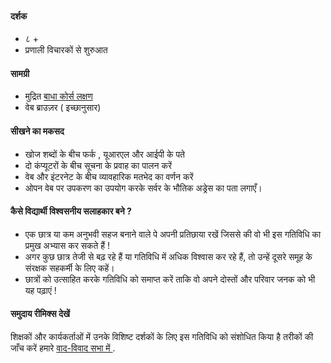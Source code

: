 #### दर्शक

* ८ +
*  प्रणाली विचारकों से शुरुआत

#### सामग्री

* मुद्रित [बाधा कोर्स लक्षण](http://www.mousesquad.org/files/u4/pingkongcards.png)
* वेब ब्राउज़र ( इच्छानुसार)


#### सीखने का  मकसद

* खोज शब्दों के बीच फर्क , यूआरएल और आईपी के पते
* दो कंप्यूटरों के बीच सूचना के प्रवाह का पालन करें
* वेब और इंटरनेट के बीच व्यावहारिक मतभेद का वर्णन करें 
* ओपन  वेब पर उपकरण का उपयोग करके  सर्वर के भौतिक अड्रेस का  पता लगाएँ।

#### कैसे  विद्यार्थी विश्वसनीय सलाहकार बने ?

* एक छात्र या कम अनुभवी सहज बनाने वाले  पे अपनी  प्रतिछाया रखें जिससे की वो भी इस गतिविधि का प्रमुख अभ्यास कर सकते हैं !
* अगर कुछ छात्र तेजी से बढ़ रहे हैं  या गतिविधि में अधिक विश्वास कर रहे हैं, तो उन्हें दूसरे समूह के संरक्षक सहकर्मी के लिए कहें।
* छात्रों को उत्साहित करके गतिविधि को समाप्त करें ताकि वो अपने दोस्तों और परिवार जनक को भी यह पढ़ाएं !

#### समुदाय रीमिक्स देखें

शिक्षकों और कार्यकर्ताओं में उनके विशिष्ट दर्शकों के लिए इस गतिविधि को संशोधित किया है तरीकों की जाँच करें हमारे [ वाद-विवाद सभा में ](https://discourse.webmaker.org/c/curriculum).